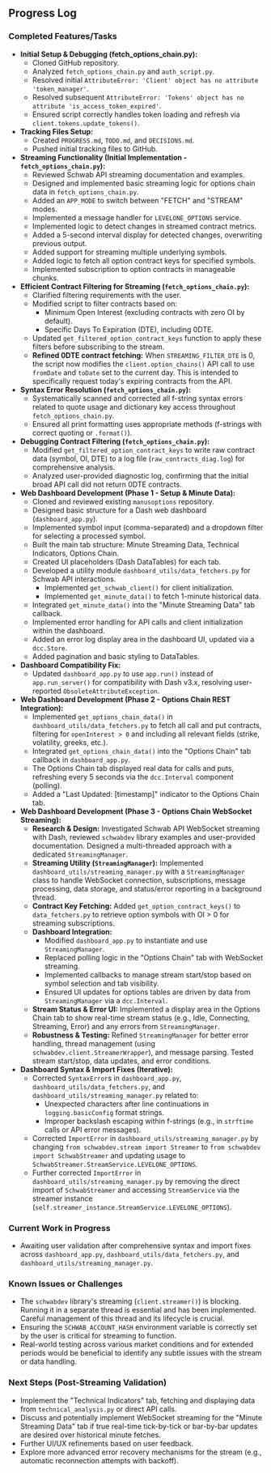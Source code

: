 ## Progress Log

### Completed Features/Tasks

*   **Initial Setup & Debugging (fetch_options_chain.py):**
    *   Cloned GitHub repository.
    *   Analyzed `fetch_options_chain.py` and `auth_script.py`.
    *   Resolved initial `AttributeError: 'Client' object has no attribute 'token_manager'`.
    *   Resolved subsequent `AttributeError: 'Tokens' object has no attribute 'is_access_token_expired'`.
    *   Ensured script correctly handles token loading and refresh via `client.tokens.update_tokens()`.
*   **Tracking Files Setup:**
    *   Created `PROGRESS.md`, `TODO.md`, and `DECISIONS.md`.
    *   Pushed initial tracking files to GitHub.
*   **Streaming Functionality (Initial Implementation - `fetch_options_chain.py`):**
    *   Reviewed Schwab API streaming documentation and examples.
    *   Designed and implemented basic streaming logic for options chain data in `fetch_options_chain.py`.
    *   Added an `APP_MODE` to switch between "FETCH" and "STREAM" modes.
    *   Implemented a message handler for `LEVELONE_OPTIONS` service.
    *   Implemented logic to detect changes in streamed contract metrics.
    *   Added a 5-second interval display for detected changes, overwriting previous output.
    *   Added support for streaming multiple underlying symbols.
    *   Added logic to fetch all option contract keys for specified symbols.
    *   Implemented subscription to option contracts in manageable chunks.
*   **Efficient Contract Filtering for Streaming (`fetch_options_chain.py`):**
    *   Clarified filtering requirements with the user.
    *   Modified script to filter contracts based on:
        *   Minimum Open Interest (excluding contracts with zero OI by default).
        *   Specific Days To Expiration (DTE), including 0DTE.
    *   Updated `get_filtered_option_contract_keys` function to apply these filters before subscribing to the stream.
    *   **Refined 0DTE contract fetching:** When `STREAMING_FILTER_DTE` is 0, the script now modifies the `client.option_chains()` API call to use `fromDate` and `toDate` set to the current day. This is intended to specifically request today's expiring contracts from the API.
*   **Syntax Error Resolution (`fetch_options_chain.py`):**
    *   Systematically scanned and corrected all f-string syntax errors related to quote usage and dictionary key access throughout `fetch_options_chain.py`.
    *   Ensured all print formatting uses appropriate methods (f-strings with correct quoting or `.format()`).
*   **Debugging Contract Filtering (`fetch_options_chain.py`):**
    *   Modified `get_filtered_option_contract_keys` to write raw contract data (symbol, OI, DTE) to a log file (`raw_contracts_diag.log`) for comprehensive analysis.
    *   Analyzed user-provided diagnostic log, confirming that the initial broad API call did not return 0DTE contracts.
*   **Web Dashboard Development (Phase 1 - Setup & Minute Data):**
    *   Cloned and reviewed existing `manusoptions` repository.
    *   Designed basic structure for a Dash web dashboard (`dashboard_app.py`).
    *   Implemented symbol input (comma-separated) and a dropdown filter for selecting a processed symbol.
    *   Built the main tab structure: Minute Streaming Data, Technical Indicators, Options Chain.
    *   Created UI placeholders (Dash DataTables) for each tab.
    *   Developed a utility module `dashboard_utils/data_fetchers.py` for Schwab API interactions.
        *   Implemented `get_schwab_client()` for client initialization.
        *   Implemented `get_minute_data()` to fetch 1-minute historical data.
    *   Integrated `get_minute_data()` into the "Minute Streaming Data" tab callback.
    *   Implemented error handling for API calls and client initialization within the dashboard.
    *   Added an error log display area in the dashboard UI, updated via a `dcc.Store`.
    *   Added pagination and basic styling to DataTables.
*   **Dashboard Compatibility Fix:**
    *   Updated `dashboard_app.py` to use `app.run()` instead of `app.run_server()` for compatibility with Dash v3.x, resolving user-reported `ObsoleteAttributeException`.
*   **Web Dashboard Development (Phase 2 - Options Chain REST Integration):**
    *   Implemented `get_options_chain_data()` in `dashboard_utils/data_fetchers.py` to fetch all call and put contracts, filtering for `openInterest > 0` and including all relevant fields (strike, volatility, greeks, etc.).
    *   Integrated `get_options_chain_data()` into the "Options Chain" tab callback in `dashboard_app.py`.
    *   The Options Chain tab displayed real data for calls and puts, refreshing every 5 seconds via the `dcc.Interval` component (polling).
    *   Added a "Last Updated: [timestamp]" indicator to the Options Chain tab.
*   **Web Dashboard Development (Phase 3 - Options Chain WebSocket Streaming):**
    *   **Research & Design:** Investigated Schwab API WebSocket streaming with Dash, reviewed `schwabdev` library examples and user-provided documentation. Designed a multi-threaded approach with a dedicated `StreamingManager`.
    *   **Streaming Utility (`StreamingManager`):** Implemented `dashboard_utils/streaming_manager.py` with a `StreamingManager` class to handle WebSocket connection, subscriptions, message processing, data storage, and status/error reporting in a background thread.
    *   **Contract Key Fetching:** Added `get_option_contract_keys()` to `data_fetchers.py` to retrieve option symbols with OI > 0 for streaming subscriptions.
    *   **Dashboard Integration:** 
        *   Modified `dashboard_app.py` to instantiate and use `StreamingManager`.
        *   Replaced polling logic in the "Options Chain" tab with WebSocket streaming.
        *   Implemented callbacks to manage stream start/stop based on symbol selection and tab visibility.
        *   Ensured UI updates for options tables are driven by data from `StreamingManager` via a `dcc.Interval`.
    *   **Stream Status & Error UI:** Implemented a display area in the Options Chain tab to show real-time stream status (e.g., Idle, Connecting, Streaming, Error) and any errors from `StreamingManager`.
    *   **Robustness & Testing:** Refined `StreamingManager` for better error handling, thread management (using `schwabdev.client.StreamerWrapper`), and message parsing. Tested stream start/stop, data updates, and error conditions.
*   **Dashboard Syntax & Import Fixes (Iterative):**
    *   Corrected `SyntaxError`s in `dashboard_app.py`, `dashboard_utils/data_fetchers.py`, and `dashboard_utils/streaming_manager.py` related to:
        *   Unexpected characters after line continuations in `logging.basicConfig` format strings.
        *   Improper backslash escaping within f-strings (e.g., in `strftime` calls or API error messages).
    *   Corrected `ImportError` in `dashboard_utils/streaming_manager.py` by changing `from schwabdev.stream import Streamer` to `from schwabdev import SchwabStreamer` and updating usage to `SchwabStreamer.StreamService.LEVELONE_OPTIONS`.
    *   Further corrected `ImportError` in `dashboard_utils/streaming_manager.py` by removing the direct import of `SchwabStreamer` and accessing `StreamService` via the streamer instance (`self.streamer_instance.StreamService.LEVELONE_OPTIONS`).

### Current Work in Progress

*   Awaiting user validation after comprehensive syntax and import fixes across `dashboard_app.py`, `dashboard_utils/data_fetchers.py`, and `dashboard_utils/streaming_manager.py`.

### Known Issues or Challenges

*   The `schwabdev` library's streaming (`client.streamer()`) is blocking. Running it in a separate thread is essential and has been implemented. Careful management of this thread and its lifecycle is crucial.
*   Ensuring the `SCHWAB_ACCOUNT_HASH` environment variable is correctly set by the user is critical for streaming to function.
*   Real-world testing across various market conditions and for extended periods would be beneficial to identify any subtle issues with the stream or data handling.

### Next Steps (Post-Streaming Validation)

*   Implement the "Technical Indicators" tab, fetching and displaying data from `technical_analysis.py` or direct API calls.
*   Discuss and potentially implement WebSocket streaming for the "Minute Streaming Data" tab if true real-time tick-by-tick or bar-by-bar updates are desired over historical minute fetches.
*   Further UI/UX refinements based on user feedback.
*   Explore more advanced error recovery mechanisms for the stream (e.g., automatic reconnection attempts with backoff).
